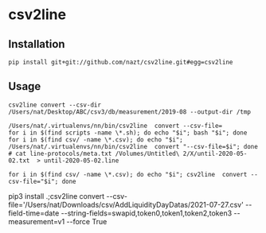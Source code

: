 # csv2line

## Installation

```
pip install git+git://github.com/nazt/csv2line.git#egg=csv2line
```


## Usage
```
csv2line convert --csv-dir /Users/nat/Desktop/ABC/csv3/db/measurement/2019-08 --output-dir /tmp
```

```
/Users/nat/.virtualenvs/nn/bin/csv2line  convert --csv-file=
for i in $(find scripts -name \*.sh); do echo "$i"; bash "$i"; done
for i in $(find csv/ -name \*.csv); do echo "$i"; /Users/nat/.virtualenvs/nn/bin/csv2line  convert "--csv-file=$i"; done
# cat line-protocols/meta.txt /Volumes/Untitled\ 2/X/until-2020-05-02.txt  > until-2020-05-02.line

for i in $(find csv/ -name \*.csv); do echo "$i"; csv2line  convert --csv-file="$i"; done
```



pip3 install .;csv2line convert --csv-file='/Users/nat/Downloads/csv/AddLiquidityDayDatas/2021-07-27.csv' --field-time=date  --string-fields=swapid,token0,token1,token2,token3 --measurement=v1 --force True

